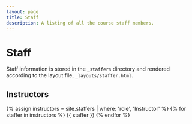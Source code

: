 ```yaml
---
layout: page
title: Staff
description: A listing of all the course staff members.
---
```


# Staff

Staff information is stored in the `_staffers` directory and rendered according to the layout file, `_layouts/staffer.html`.

## Instructors

{% assign instructors = site.staffers | where: 'role', 'Instructor' %}
{% for staffer in instructors %}
{{ staffer }}
{% endfor %}
